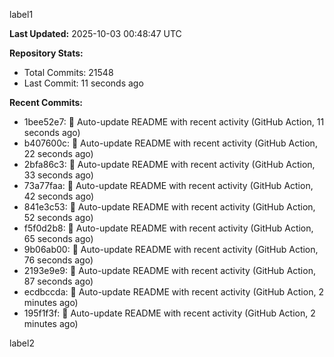 
label1 
<!-- ACTIVITY_START -->
**Last Updated:** 2025-10-03 00:48:47 UTC

**Repository Stats:**
- Total Commits: 21548
- Last Commit: 11 seconds ago

**Recent Commits:**
- 1bee52e7: 🤖 Auto-update README with recent activity (GitHub Action, 11 seconds ago)
- b407600c: 🤖 Auto-update README with recent activity (GitHub Action, 22 seconds ago)
- 2bfa86c3: 🤖 Auto-update README with recent activity (GitHub Action, 33 seconds ago)
- 73a77faa: 🤖 Auto-update README with recent activity (GitHub Action, 42 seconds ago)
- 841e3c53: 🤖 Auto-update README with recent activity (GitHub Action, 52 seconds ago)
- f5f0d2b8: 🤖 Auto-update README with recent activity (GitHub Action, 65 seconds ago)
- 9b06ab00: 🤖 Auto-update README with recent activity (GitHub Action, 76 seconds ago)
- 2193e9e9: 🤖 Auto-update README with recent activity (GitHub Action, 87 seconds ago)
- ecdbccda: 🤖 Auto-update README with recent activity (GitHub Action, 2 minutes ago)
- 195f1f3f: 🤖 Auto-update README with recent activity (GitHub Action, 2 minutes ago)
<!-- ACTIVITY_END -->

label2
